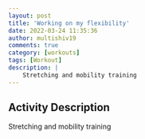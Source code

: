 ```yaml
---
layout: post
title: 'Working on my flexibility'
date: 2022-03-24 11:35:36
author: multishiv19
comments: true
category: [workouts]
tags: [Workout]
description: |
    Stretching and mobility training
---
```



## Activity Description
Stretching and mobility training


<div width='100%' class='strava-embed-placeholder' data-embed-type='activity' data-embed-id='6877629092'></div>
<script src='https://strava-embeds.com/embed.js'></script>
